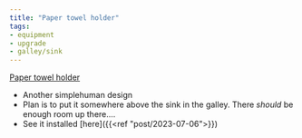 ```yaml
---
title: "Paper towel holder"
tags:
- equipment
- upgrade
- galley/sink
---
```

[Paper towel holder](https://www.amazon.com/dp/B002YI653C/ref=nosim?tag=ffwf0f-20)
- Another simplehuman design
- Plan is to put it somewhere above the sink in the galley. There *should* be enough room up there....
- See it installed [here]({{<ref "post/2023-07-06">}})

